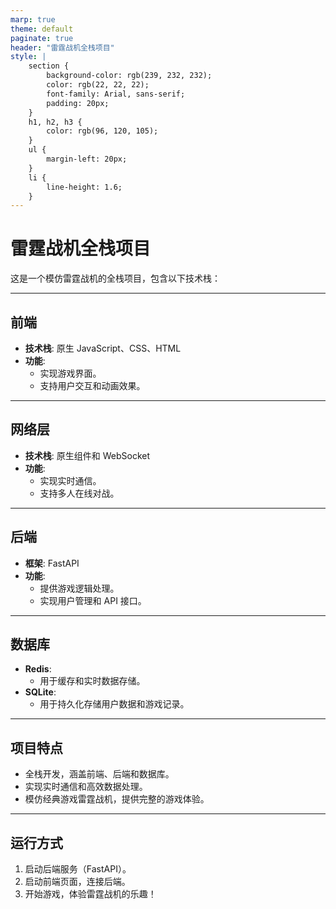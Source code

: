 ```yaml
---
marp: true
theme: default
paginate: true
header: "雷霆战机全栈项目"
style: |
    section {
        background-color: rgb(239, 232, 232);
        color: rgb(22, 22, 22);
        font-family: Arial, sans-serif;
        padding: 20px;
    }
    h1, h2, h3 {
        color: rgb(96, 120, 105);
    }
    ul {
        margin-left: 20px;
    }
    li {
        line-height: 1.6;
    }
---
```

<!-- 这个很有用 -->
<style>
section::after {
  content: attr(data-marpit-pagination) '/' attr(data-marpit-pagination-total);
}
</style>
# 雷霆战机全栈项目

这是一个模仿雷霆战机的全栈项目，包含以下技术栈：

---

## 前端

- **技术栈**: 原生 JavaScript、CSS、HTML
- **功能**: 
    - 实现游戏界面。
    - 支持用户交互和动画效果。

---

## 网络层

- **技术栈**: 原生组件和 WebSocket
- **功能**: 
    - 实现实时通信。
    - 支持多人在线对战。

---

## 后端

- **框架**: FastAPI
- **功能**: 
    - 提供游戏逻辑处理。
    - 实现用户管理和 API 接口。

---

## 数据库

- **Redis**: 
    - 用于缓存和实时数据存储。
- **SQLite**: 
    - 用于持久化存储用户数据和游戏记录。

---

## 项目特点

- 全栈开发，涵盖前端、后端和数据库。
- 实现实时通信和高效数据处理。
- 模仿经典游戏雷霆战机，提供完整的游戏体验。

---

## 运行方式

1. 启动后端服务（FastAPI）。
2. 启动前端页面，连接后端。
3. 开始游戏，体验雷霆战机的乐趣！
